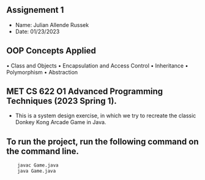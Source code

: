 ## Assignement 1
- Name: Julian Allende Russek
- Date: 01/23/2023

## OOP Concepts Applied
• Class and Objects
• Encapsulation and Access Control
• Inheritance
• Polymorphism
• Abstraction

## MET CS 622 O1 Advanced Programming Techniques (2023 Spring 1).
- This is a system design exercise, in which we try to recreate the classic Donkey Kong Arcade Game in Java.

## To run the project, run the following command on the command line. 
``` bash
    javac Game.java
    java Game.java
```

